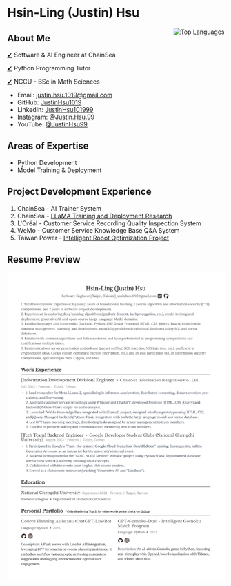 # Hsin-Ling (Justin) Hsu

<a href="https://github.com/JustinHsu1019/JustinHsu1019/blob/main/Top_Lang.md">
  <img align="right" src="https://justinhsu-stats.vercel.app/api/top-langs/?username=JustinHsu1019&hide=html" alt="Top Languages" />
</a>

## About Me

[✔](https://www.chainsea.com.tw) Software & AI Engineer at ChainSea

[✔](https://github.com/JustinHsu1019/Python-Programming-Tutorial) Python Programming Tutor

[✔](https://ms.nccu.edu.tw) NCCU - BSc in Math Sciences

- Email: [justin.hsu.1019@gmail.com](mailto:justin.hsu.1019@gmail.com)
- GitHub: [JustinHsu1019](https://github.com/JustinHsu1019/)
- LinkedIn: [JustinHsu101999](https://www.linkedin.com/in/justinhsu101999/)
- Instagram: [@Justin.Hsu.99](https://www.instagram.com/justin.hsu.99/)
- YouTube: [@JustinHsu99](https://www.youtube.com/@JustinHsu99)

## Areas of Expertise

- Python Development 
- Model Training & Deployment 

## Project Development Experience

1. ChainSea - AI Trainer System
2. ChainSea - [LLaMA Training and Deployment Research](https://github.com/JustinHsu1019/LLaMA-Deploy-Train)
3. L'Oréal - Customer Service Recording Quality Inspection System
4. WeMo - Customer Service Knowledge Base Q&A System
5. Taiwan Power - [Intelligent Robot Optimization Project](https://smartrobot.taipower.com.tw/Webhook/?eservice=TPCWEB)

## Resume Preview

<a href="https://github.com/JustinHsu1019/JustinHsu1019/raw/main/JustinHsu_Resume.pdf">
  <img src="https://github.com/JustinHsu1019/JustinHsu1019/raw/main/JustinHsu_Resume.png" alt="Justin Hsu Resume Preview" />
</a>
